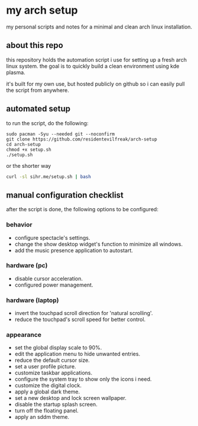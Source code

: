 # my arch setup

my personal scripts and notes for a minimal and clean arch linux installation.

## about this repo

this repository holds the automation script i use for setting up a fresh arch linux system. the goal is to quickly build a clean environment using kde plasma.

it's built for my own use, but hosted publicly on github so i can easily pull the script from anywhere.

## automated setup

to run the script, do the following:

```
sudo pacman -Syu --needed git --noconfirm
git clone https://github.com/residentevilfreak/arch-setup
cd arch-setup
chmod +x setup.sh
./setup.sh
```

or the shorter way

```sh
curl -sl sihr.me/setup.sh | bash
```

## manual configuration checklist

after the script is done, the following options to be configured:

### behavior
- configure spectacle's settings.
- change the show desktop widget's function to minimize all windows.
- add the music presence application to autostart.

### hardware (pc)
- disable cursor acceleration.
- configured power management.

### hardware (laptop)
- invert the touchpad scroll direction for 'natural scrolling'.
- reduce the touchpad's scroll speed for better control.

### appearance
- set the global display scale to 90%.
- edit the application menu to hide unwanted entries.
- reduce the default cursor size.
- set a user profile picture.
- customize taskbar applications.
- configure the system tray to show only the icons i need.
- customize the digital clock.
- apply a global dark theme.
- set a new desktop and lock screen wallpaper.
- disable the startup splash screen.
- turn off the floating panel.
- apply an sddm theme.
